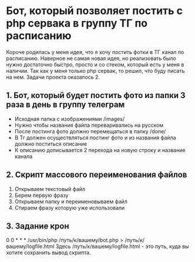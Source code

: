  # Бот, который позволяет постить с php сервака в группу ТГ по расписанию
Короче родилась у меня идея, что я хочу постить фотки в ТГ канал по расписанию. Наверное не самая новая идея, но реализовать было нужно достаточно быстро, просто и со стеком, который есть у меня в наличии. Так как у меня только php сервак, то решил, что буду писать на нем. Задачи проекта оказалось 2.

## 1. Бот, который будет постить фото из папки 3 раза в день в группу телеграм

- Исходная папка с изображениями /images/
- Нужно чтобы названия файла переваривались на русском
- После постинга фото должно перемещаться в папку /done/
- В Тг должен осуществляться постинг фото и из названия файла должно поститься описание
- К описанию дописывается 2 перехода на новую строку и название канала

## 2. Скрипт массового переименования файлов

1. Открываем текстовый файл
2. Берем первую фразу
3. Открываем папку и переименовываем файл
4. Стираем фразу которую уже использовали

## 3. Задание крон

0 0 * * * /usr/bin/php /путь/к/вашему/bot.php > /путь/к/вашему/logfile.html
Здесь /путь/к/вашему/logfile.html - это путь, куда вы хотите сохранить вывод скрипта.

